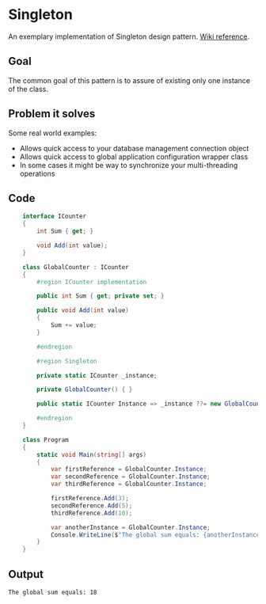 # Singleton

An exemplary implementation of Singleton design pattern. [Wiki reference](https://en.wikipedia.org/wiki/Singleton_pattern).

## Goal

The common goal of this pattern is to assure of existing only one instance of the class.

## Problem it solves

Some real world examples:

* Allows quick access to your database management connection object
* Allows quick access to global application configuration wrapper class
* In some cases it might be way to synchronize your multi-threading operations

## Code

```c#
    interface ICounter
    {
        int Sum { get; }

        void Add(int value);
    }

    class GlobalCounter : ICounter
    {
        #region ICounter implementation

        public int Sum { get; private set; }

        public void Add(int value)
        {
            Sum += value;
        }

        #endregion

        #region Singleton

        private static ICounter _instance;

        private GlobalCounter() { }

        public static ICounter Instance => _instance ??= new GlobalCounter();

        #endregion
    }

    class Program
    {
        static void Main(string[] args)
        {
            var firstReference = GlobalCounter.Instance;
            var secondReference = GlobalCounter.Instance;
            var thirdReference = GlobalCounter.Instance;

            firstReference.Add(3);
            secondReference.Add(5);
            thirdReference.Add(10);

            var anotherInstance = GlobalCounter.Instance;
            Console.WriteLine($"The global sum equals: {anotherInstance.Sum}");
        }
    }
```

## Output

```shell
The global sum equals: 18
```
